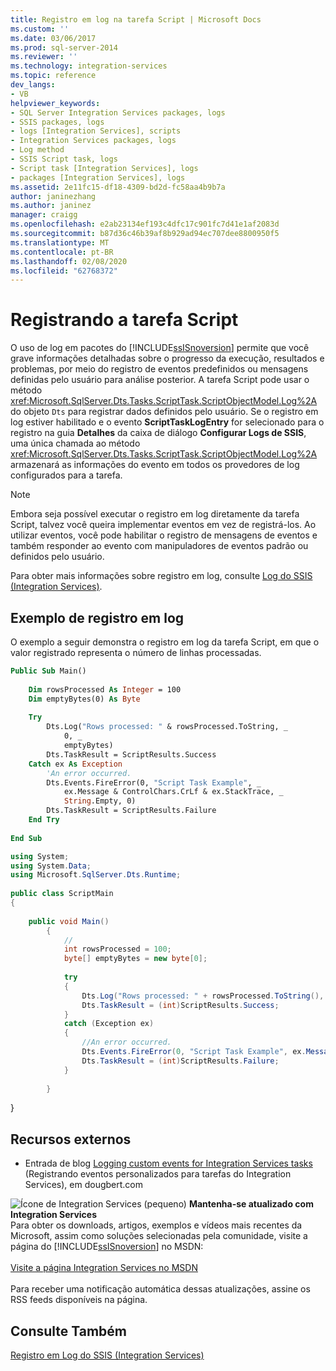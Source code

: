 ```yaml
---
title: Registro em log na tarefa Script | Microsoft Docs
ms.custom: ''
ms.date: 03/06/2017
ms.prod: sql-server-2014
ms.reviewer: ''
ms.technology: integration-services
ms.topic: reference
dev_langs:
- VB
helpviewer_keywords:
- SQL Server Integration Services packages, logs
- SSIS packages, logs
- logs [Integration Services], scripts
- Integration Services packages, logs
- Log method
- SSIS Script task, logs
- Script task [Integration Services], logs
- packages [Integration Services], logs
ms.assetid: 2e11fc15-df18-4309-bd2d-fc58aa4b9b7a
author: janinezhang
ms.author: janinez
manager: craigg
ms.openlocfilehash: e2ab23134ef193c4dfc17c901fc7d41e1af2083d
ms.sourcegitcommit: b87d36c46b39af8b929ad94ec707dee8800950f5
ms.translationtype: MT
ms.contentlocale: pt-BR
ms.lasthandoff: 02/08/2020
ms.locfileid: "62768372"
---
```

# <a name="logging-in-the-script-task"></a>Registrando a tarefa Script
  O uso de log em pacotes do [!INCLUDE[ssISnoversion](../../../includes/ssisnoversion-md.md)] permite que você grave informações detalhadas sobre o progresso da execução, resultados e problemas, por meio do registro de eventos predefinidos ou mensagens definidas pelo usuário para análise posterior. A tarefa Script pode usar o método <xref:Microsoft.SqlServer.Dts.Tasks.ScriptTask.ScriptObjectModel.Log%2A> do objeto `Dts` para registrar dados definidos pelo usuário. Se o registro em log estiver habilitado e o evento **ScriptTaskLogEntry** for selecionado para o registro na guia **Detalhes** da caixa de diálogo **Configurar Logs de SSIS**, uma única chamada ao método <xref:Microsoft.SqlServer.Dts.Tasks.ScriptTask.ScriptObjectModel.Log%2A> armazenará as informações do evento em todos os provedores de log configurados para a tarefa.  
  
> [!NOTE]  
>  Embora seja possível executar o registro em log diretamente da tarefa Script, talvez você queira implementar eventos em vez de registrá-los. Ao utilizar eventos, você pode habilitar o registro de mensagens de eventos e também responder ao evento com manipuladores de eventos padrão ou definidos pelo usuário.  
  
 Para obter mais informações sobre registro em log, consulte [Log do SSIS &#40;Integration Services&#41;](../../performance/integration-services-ssis-logging.md).  
  
## <a name="logging-example"></a>Exemplo de registro em log  
 O exemplo a seguir demonstra o registro em log da tarefa Script, em que o valor registrado representa o número de linhas processadas.  
  
```vb  
Public Sub Main()  
  
    Dim rowsProcessed As Integer = 100  
    Dim emptyBytes(0) As Byte  
  
    Try  
        Dts.Log("Rows processed: " & rowsProcessed.ToString, _  
            0, _  
            emptyBytes)  
        Dts.TaskResult = ScriptResults.Success  
    Catch ex As Exception  
        'An error occurred.  
        Dts.Events.FireError(0, "Script Task Example", _  
            ex.Message & ControlChars.CrLf & ex.StackTrace, _  
            String.Empty, 0)  
        Dts.TaskResult = ScriptResults.Failure  
    End Try  
  
End Sub  
```  
  
```csharp  
using System;  
using System.Data;  
using Microsoft.SqlServer.Dts.Runtime;  
  
public class ScriptMain  
{  
  
    public void Main()  
        {  
            //  
            int rowsProcessed = 100;  
            byte[] emptyBytes = new byte[0];  
  
            try  
            {  
                Dts.Log("Rows processed: " + rowsProcessed.ToString(), 0, emptyBytes);  
                Dts.TaskResult = (int)ScriptResults.Success;  
            }  
            catch (Exception ex)  
            {  
                //An error occurred.  
                Dts.Events.FireError(0, "Script Task Example", ex.Message + "\r" + ex.StackTrace, String.Empty, 0);  
                Dts.TaskResult = (int)ScriptResults.Failure;  
            }  
  
        }  
```  
  
 }  
  
## <a name="external-resources"></a>Recursos externos  
  
-   Entrada de blog [Logging custom events for Integration Services tasks](https://go.microsoft.com/fwlink/?LinkId=165644) (Registrando eventos personalizados para tarefas do Integration Services), em dougbert.com  
  
![Ícone de Integration Services (pequeno)](../../media/dts-16.gif "Ícone do Integration Services (pequeno)")  **Mantenha-se atualizado com Integration Services**<br /> Para obter os downloads, artigos, exemplos e vídeos mais recentes da Microsoft, assim como soluções selecionadas pela comunidade, visite a página do [!INCLUDE[ssISnoversion](../../../includes/ssisnoversion-md.md)] no MSDN:<br /><br /> [Visite a página Integration Services no MSDN](https://go.microsoft.com/fwlink/?LinkId=136655)<br /><br /> Para receber uma notificação automática dessas atualizações, assine os RSS feeds disponíveis na página.  
  
## <a name="see-also"></a>Consulte Também  
 [Registro em Log do SSIS &#40;Integration Services&#41;](../../performance/integration-services-ssis-logging.md)  
  
  
